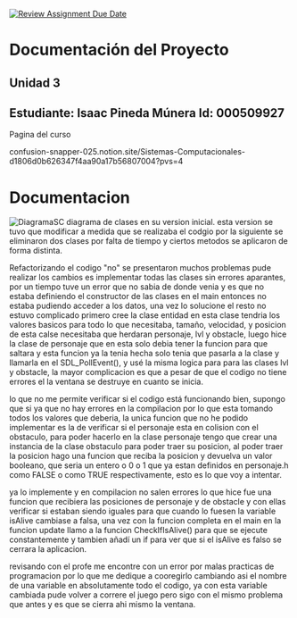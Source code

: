 [![Review Assignment Due Date](https://classroom.github.com/assets/deadline-readme-button-22041afd0340ce965d47ae6ef1cefeee28c7c493a6346c4f15d667ab976d596c.svg)](https://classroom.github.com/a/-g_ni1Wx)
# Documentación del Proyecto
## Unidad 3

Estudiante:  Isaac Pineda Múnera
Id:  000509927
---

Pagina del curso 

confusion-snapper-025.notion.site/Sistemas-Computacionales-d1806d0b626347f4aa90a17b56807004?pvs=4

# Documentacion 
![DiagramaSC](https://github.com/user-attachments/assets/9753cc92-6f35-4c77-a3a1-bfd1730ce6cd)
diagrama de clases en su version inicial.
esta version se tuvo que modificar a medida que se realizaba el codgio por la siguiente se eliminaron dos clases por falta de tiempo y ciertos metodos se aplicaron de forma distinta.

Refactorizando el codigo "no" se presentaron muchos problemas pude realizar los cambios es implementar todas las clases sin errores aparantes, por un tiempo tuve un error que no sabia de donde venia y es que no estaba definiendo el constructor de las clases en el main entonces no estaba pudiendo acceder a los datos, una vez lo solucione el resto no estuvo complicado primero cree la clase entidad en esta clase tendria los valores basicos para todo lo que necesitaba, tamaño, velocidad, y posicion de esta calse necesitaba que herdaran personaje, lvl y obstacle, luego hice la clase de personaje que en esta solo debia tener la funcion para que saltara y esta funcion ya la tenia hecha solo tenia que pasarla a la clase y llamarla en el SDL_PollEvent(), y usé la misma logica para para las clases lvl y obstacle, la mayor complicacion es que a pesar de que el codigo no tiene errores el la ventana se destruye en cuanto se inicia.

lo que no me permite verificar si el codigo está funcionando bien, supongo que si ya que no hay errores en la compilacion por lo que esta tomando todos los valores que deberia, la unica funcion que no he podido implementar es la de verificar si el personaje esta en colision con el obstaculo, para poder hacerlo en la clase personaje tengo que crear una instancia de la clase obstaculo para poder traer su posicion, al poder traer la posicion hago una funcion que reciba la posicion y devuelva un valor booleano, que seria un entero o 0 o 1 que ya estan definidos en personaje.h como FALSE o como TRUE respectivamente, esto es lo que voy a intentar. 

ya lo implemente y en compilacion no salen errores lo que hice fue una funcion que recibiera las posiciones de personaje y de obstacle y con ellas verificar si estaban siendo iguales para que cuando lo fuesen la variable isAlive cambiase a falsa, una vez con la funcion completa en el main en la funcion update llamo a la funcion CheckIfIsAlive() para que se ejecute constantemente y tambien añadí un if para ver que si el isAlive es falso se cerrara la aplicacion.

revisando con el profe me encontre con un error por malas practicas de programacion por lo que me dedique a cooregirlo cambiando asi el nombre de una variable en absolutamente todo el codigo, ya con esta variable cambiada pude volver a correre el juego pero sigo con el mismo problema que antes y es que se cierra ahi mismo la ventana. 


